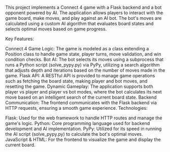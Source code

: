 This project implements a Connect 4 game with a Flask backend and a bot opponent powered by AI. The application allows players to interact with the game board, make moves, and play against an AI bot. The bot's moves are calculated using a custom AI algorithm that evaluates board states and selects optimal moves based on game progress.

Key Features:

Connect 4 Game Logic: The game is modeled as a class extending a Position class to handle game state, player turns, move validation, and win condition checks.
Bot AI: The bot selects its moves using a subprocess that runs a Python script (solve_pypy.py) via PyPy, utilizing a search algorithm that adjusts depth and iterations based on the number of moves made in the game.
Flask API: A RESTful API is provided to manage game operations such as fetching the board state, making player and bot moves, and resetting the game.
Dynamic Gameplay: The application supports both player vs player and player vs bot modes, where the bot calculates its next move based on an intelligent search of the current board state.
Backend Communication: The frontend communicates with the Flask backend via HTTP requests, ensuring a smooth game experience.
Technologies:

Flask: Used for the web framework to handle HTTP routes and manage the game's logic.
Python: Core programming language used for backend development and AI implementation.
PyPy: Utilized for its speed in running the AI script (solve_pypy.py) to calculate the bot's optimal moves.
JavaScript & HTML: For the frontend to visualize the game and display the current board.
